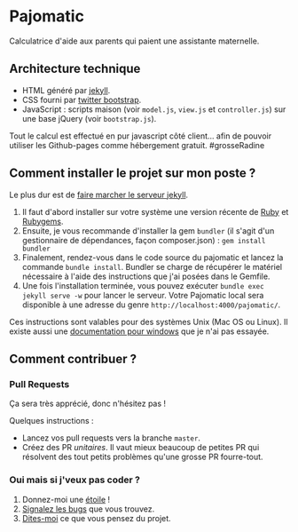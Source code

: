 # Pajomatic

Calculatrice d'aide aux parents qui paient une assistante maternelle.

## Architecture technique

* HTML généré par [jekyll](http://jekyllrb.com/).
* CSS fourni par [twitter bootstrap](http://getbootstrap.com/).
* JavaScript : scripts maison (voir `model.js`, `view.js` et `controller.js`) sur une base jQuery (voir `bootstrap.js`).

Tout le calcul est effectué en pur javascript côté client… afin de pouvoir utiliser les Github-pages comme hébergement gratuit. #grosseRadine

## Comment installer le projet sur mon poste ?

Le plus dur est de [faire marcher le serveur jekyll](http://jekyllrb.com/docs/installation/).

1. Il faut d'abord installer sur votre système une version récente de [Ruby](https://www.ruby-lang.org/fr/downloads/) et [Rubygems](https://rubygems.org/pages/download).
2. Ensuite, je vous recommande d'installer la gem `bundler` (il s'agit d'un gestionnaire de dépendances, façon composer.json) : `gem install bundler`
3. Finalement, rendez-vous dans le code source du pajomatic et lancez la commande `bundle install`. Bundler se charge de récupérer le matériel nécessaire à l'aide des instructions que j'ai posées dans le Gemfile.
4. Une fois l'installation terminée, vous pouvez exécuter `bundle exec jekyll serve -w` pour lancer le serveur. Votre Pajomatic local sera disponible à une adresse du genre `http://localhost:4000/pajomatic/`.

Ces instructions sont valables pour des systèmes Unix (Mac OS ou Linux). Il existe aussi une [documentation pour windows](http://jekyllrb.com/docs/windows/#installation) que je n'ai pas essayée.

## Comment contribuer ?

### Pull Requests

Ça sera très apprécié, donc n'hésitez pas !

Quelques instructions :
* Lancez vos pull requests vers la branche `master`.
* Créez des PR _unitaires_. Il vaut mieux beaucoup de petites PR qui résolvent des tout petits problèmes qu'une grosse PR fourre-tout.

### Oui mais si j'veux pas coder ?

1. Donnez-moi une [étoile](https://github.com/tut-tuuut/pajomatic/stargazers) !
2. [Signalez les bugs](https://github.com/tut-tuuut/pajomatic/issues/new) que vous trouvez.
3. [Dites-moi](https://twitter.com/tut_tuuut) ce que vous pensez du projet.
